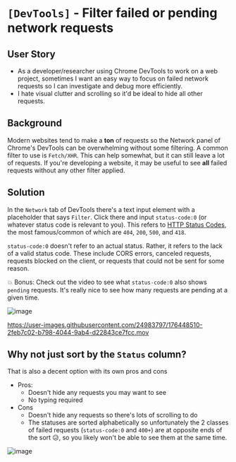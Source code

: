 # `[DevTools]` - Filter failed or pending network requests

## User Story

- As a developer/researcher using Chrome DevTools to work on a web project, sometimes I want an easy way to focus on failed network requests so I can investigate and debug more efficiently.
- I hate visual clutter and scrolling so it'd be ideal to hide all other requests.

## Background

Modern websites tend to make a **ton** of requests so the Network panel of Chrome's DevTools can be overwhelming without some filtering. A common filter to use is `Fetch/XHR`. This can help somewhat, but it can still leave a lot of requests. If you're developing a website, it may be useful to see **all** failed requests without any other filter applied.

## Solution

In the `Network` tab of DevTools there's a text input element with a placeholder that says `Filter`. Click there and input `status-code:0` (or whatever status code is relevant to you). This refers to [HTTP Status Codes](https://developer.mozilla.org/en-US/docs/Web/HTTP/Status), the most famous/common of which are `404`, `200`, `500`, and `418`.

`status-code:0` doesn't refer to an actual status. Rather, it refers to the lack of a valid status code. These include CORS errors, canceled requests, requests blocked on the client, or requests that could not be sent for some reason.

💥 Bonus: Check out the video to see what `status-code:0` also shows `pending` requests. It's really nice to see how many requests are pending at a given time.

![image](https://user-images.githubusercontent.com/24983797/176451248-8c41964c-4a81-4d39-bb40-496c32b41b76.png)

https://user-images.githubusercontent.com/24983797/176448510-2feb7c02-b798-4044-9ab4-d22843ce7fcc.mov

## Why not just sort by the `Status` column?

That is also a decent option with its own pros and cons

- Pros:
  - Doesn't hide any requests you may want to see
  - No typing required
- Cons
  - Doesn't hide any requests so there's lots of scrolling to do
  - The statuses are sorted alphabetically so unfortunately the 2 classes of failed requests (`status-code:0` and `400+`) are at opposite ends of the sort 😥, so you likely won't be able to see them at the same time.

![image](https://user-images.githubusercontent.com/24983797/176463229-193083a9-426f-413f-8712-78082f80ee90.png)
